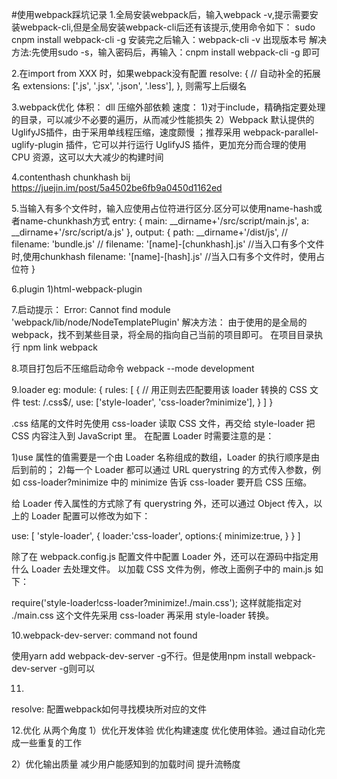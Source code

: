 #使用webpack踩坑记录
1.全局安装webpack后，输入webpack -v,提示需要安装webpack-cli,但是全局安装webpack-cli后还有该提示,使用命令如下：
sudo cnpm install webpack-cli -g
安装完之后输入：webpack-cli -v  出现版本号
解决方法:先使用sudo -s，输入密码后，再输入：cnpm install webpack-cli -g  即可

2.在import from XXX  时，如果webpack没有配置
resolve: {
        // 自动补全的拓展名
        extensions: ['.js', '.jsx', '.json', '.less'],
    },
则需写上后缀名

3.webpack优化
体积： dll  压缩外部依赖
速度： 
1)对于include，精确指定要处理的目录，可以减少不必要的遍历，从而减少性能损失
2）Webpack 默认提供的 UglifyJS插件，由于采用单线程压缩，速度颇慢 ；推荐采用 webpack-parallel-uglify-plugin 插件，它可以并行运行 UglifyJS 插件，更加充分而合理的使用 CPU 资源，这可以大大减少的构建时间

4.contenthash chunkhash bij
https://juejin.im/post/5a4502be6fb9a0450d1162ed

5.当输入有多个文件时，输入应使用占位符进行区分.区分可以使用name-hash或者name-chunkhash方式
 entry: {
        main: __dirname+'/src/script/main.js',
        a: __dirname+'/src/script/a.js'
    },
    output: {
        path: __dirname+'/dist/js',
        // filename: 'bundle.js'
        // filename: '[name]-[chunkhash].js'  //当入口有多个文件时,使用chunkhash
        filename: '[name]-[hash].js'  //当入口有多个文件时，使用占位符
    }

6.plugin
1)html-webpack-plugin

7.启动提示：
Error: Cannot find module 'webpack/lib/node/NodeTemplatePlugin'
解决方法：
由于使用的是全局的 webpack，找不到某些目录，将全局的指向自己当前的项目即可。
在项目目录执行 npm link webpack

8.项目打包后不压缩启动命令
webpack --mode development

9.loader
eg:
module: {
    rules: [
      {
        // 用正则去匹配要用该 loader 转换的 CSS 文件
        test: /\.css$/,
        use: ['style-loader', 'css-loader?minimize'],
      }
    ]
  }

.css 结尾的文件时先使用 css-loader 读取 CSS 文件，再交给 style-loader 把 CSS 内容注入到 JavaScript 里。 在配置 Loader 时需要注意的是：

1)use 属性的值需要是一个由 Loader 名称组成的数组，Loader 的执行顺序是由后到前的；
2)每一个 Loader 都可以通过 URL querystring 的方式传入参数，例如 css-loader?minimize 中的 minimize 告诉 css-loader 要开启 CSS 压缩。

给 Loader 传入属性的方式除了有 querystring 外，还可以通过 Object 传入，以上的 Loader 配置可以修改为如下：

use: [
  'style-loader', 
  {
    loader:'css-loader',
    options:{
      minimize:true,
    }
  }
]

除了在 webpack.config.js 配置文件中配置 Loader 外，还可以在源码中指定用什么 Loader 去处理文件。 以加载 CSS 文件为例，修改上面例子中的 main.js 如下：

require('style-loader!css-loader?minimize!./main.css');
这样就能指定对 ./main.css 这个文件先采用 css-loader 再采用 style-loader 转换。

10.webpack-dev-server: command not found

使用yarn add webpack-dev-server -g不行。但是使用npm install  webpack-dev-server -g则可以

11.
resolve:
配置webpack如何寻找模块所对应的文件

12.优化
从两个角度
1）优化开发体验
优化构建速度
优化使用体验。通过自动化完成一些重复的工作

2）优化输出质量
减少用户能感知到的加载时间
提升流畅度
